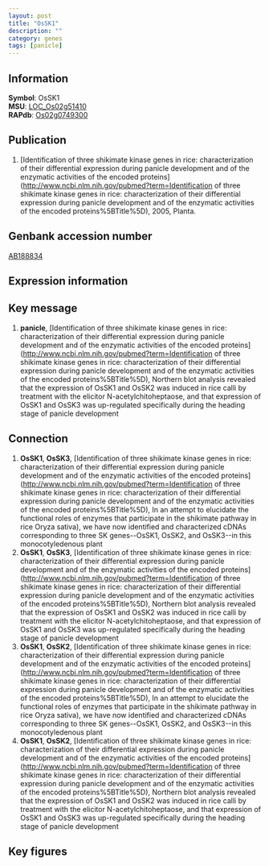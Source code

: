```yaml
---
layout: post
title: "OsSK1"
description: ""
category: genes
tags: [panicle]
---
```


## Information
__Symbol__: OsSK1  
__MSU__: [LOC_Os02g51410](http://rice.plantbiology.msu.edu/cgi-bin/ORF_infopage.cgi?orf=LOC_Os02g51410)  
__RAPdb__: [Os02g0749300](http://rapdb.dna.affrc.go.jp/viewer/gbrowse_details/irgsp1?name=Os02g0749300)  

## Publication
1. [Identification of three shikimate kinase genes in rice: characterization of their differential expression during panicle development and of the enzymatic activities of the encoded proteins](http://www.ncbi.nlm.nih.gov/pubmed?term=Identification of three shikimate kinase genes in rice: characterization of their differential expression during panicle development and of the enzymatic activities of the encoded proteins%5BTitle%5D), 2005, Planta.

## Genbank accession number
[AB188834](http://www.ncbi.nlm.nih.gov/nuccore/AB188834)  

## Expression information

## Key message
1. __panicle__, [Identification of three shikimate kinase genes in rice: characterization of their differential expression during panicle development and of the enzymatic activities of the encoded proteins](http://www.ncbi.nlm.nih.gov/pubmed?term=Identification of three shikimate kinase genes in rice: characterization of their differential expression during panicle development and of the enzymatic activities of the encoded proteins%5BTitle%5D),  Northern blot analysis revealed that the expression of OsSK1 and OsSK2 was induced in rice calli by treatment with the elicitor N-acetylchitoheptaose, and that expression of OsSK1 and OsSK3 was up-regulated specifically during the heading stage of panicle development

## Connection
1. __OsSK1__, __OsSK3__, [Identification of three shikimate kinase genes in rice: characterization of their differential expression during panicle development and of the enzymatic activities of the encoded proteins](http://www.ncbi.nlm.nih.gov/pubmed?term=Identification of three shikimate kinase genes in rice: characterization of their differential expression during panicle development and of the enzymatic activities of the encoded proteins%5BTitle%5D),  In an attempt to elucidate the functional roles of enzymes that participate in the shikimate pathway in rice Oryza sativa), we have now identified and characterized cDNAs corresponding to three SK genes--OsSK1, OsSK2, and OsSK3--in this monocotyledenous plant
2. __OsSK1__, __OsSK3__, [Identification of three shikimate kinase genes in rice: characterization of their differential expression during panicle development and of the enzymatic activities of the encoded proteins](http://www.ncbi.nlm.nih.gov/pubmed?term=Identification of three shikimate kinase genes in rice: characterization of their differential expression during panicle development and of the enzymatic activities of the encoded proteins%5BTitle%5D),  Northern blot analysis revealed that the expression of OsSK1 and OsSK2 was induced in rice calli by treatment with the elicitor N-acetylchitoheptaose, and that expression of OsSK1 and OsSK3 was up-regulated specifically during the heading stage of panicle development
3. __OsSK1__, __OsSK2__, [Identification of three shikimate kinase genes in rice: characterization of their differential expression during panicle development and of the enzymatic activities of the encoded proteins](http://www.ncbi.nlm.nih.gov/pubmed?term=Identification of three shikimate kinase genes in rice: characterization of their differential expression during panicle development and of the enzymatic activities of the encoded proteins%5BTitle%5D),  In an attempt to elucidate the functional roles of enzymes that participate in the shikimate pathway in rice Oryza sativa), we have now identified and characterized cDNAs corresponding to three SK genes--OsSK1, OsSK2, and OsSK3--in this monocotyledenous plant
4. __OsSK1__, __OsSK2__, [Identification of three shikimate kinase genes in rice: characterization of their differential expression during panicle development and of the enzymatic activities of the encoded proteins](http://www.ncbi.nlm.nih.gov/pubmed?term=Identification of three shikimate kinase genes in rice: characterization of their differential expression during panicle development and of the enzymatic activities of the encoded proteins%5BTitle%5D),  Northern blot analysis revealed that the expression of OsSK1 and OsSK2 was induced in rice calli by treatment with the elicitor N-acetylchitoheptaose, and that expression of OsSK1 and OsSK3 was up-regulated specifically during the heading stage of panicle development

## Key figures


